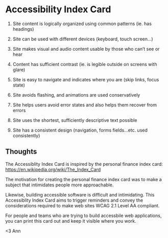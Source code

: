 # Accessibility Index Card

1. Site content is logically organized using common patterns (ie. has headings)

2. Site can be used with different devices (keyboard, touch screen...)

3. Site makes visual and audio content usable by those who can’t see or hear

4. Content has sufficient contrast (ie. is legible outside on screens with glare)

5. Site is easy to navigate and indicates where you are (skip links, focus state)

6. Site avoids flashing, and animations are used conservatively

7. Site helps users avoid error states and also helps them recover from errors

8. Site uses the shortest, sufficiently descriptive text possible

9. Site has a consistent design (navigation, forms fields...etc. used consistently)


## Thoughts

The Accessiblity Index Card is inspired by the personal finance index card: https://en.wikipedia.org/wiki/The_Index_Card

The motivation for creating the personal finance index card was to make a subject that intimidates people more approachable.

Likewise, building accessible software is difficult and intimidating. This Accessiblity Index Card aims to trigger reminders and convey the considerations required to make web sites WCAG 2.1 Level AA compliant.

For people and teams who are trying to build accessbile web applications, you can print this card out and keep it visible where you work.

<3
Ann
